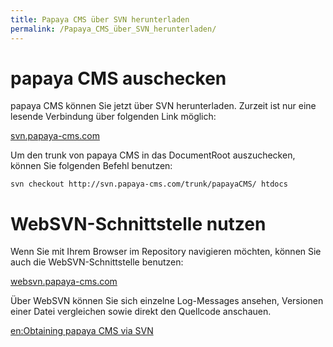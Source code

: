 ```yaml
---
title: Papaya CMS über SVN herunterladen
permalink: /Papaya_CMS_über_SVN_herunterladen/
---
```


papaya CMS auschecken
=====================

papaya CMS können Sie jetzt über SVN herunterladen. Zurzeit ist nur eine lesende Verbindung über folgenden Link möglich:

[svn.papaya-cms.com](http://svn.papaya-cms.com/)

Um den trunk von papaya CMS in das DocumentRoot auszuchecken, können Sie folgenden Befehl benutzen:

    svn checkout http://svn.papaya-cms.com/trunk/papayaCMS/ htdocs

WebSVN-Schnittstelle nutzen
===========================

Wenn Sie mit Ihrem Browser im Repository navigieren möchten, können Sie auch die WebSVN-Schnittstelle benutzen:

[websvn.papaya-cms.com](http://websvn.papaya-cms.com/)

Über WebSVN können Sie sich einzelne Log-Messages ansehen, Versionen einer Datei vergleichen sowie direkt den Quellcode anschauen.

[en:Obtaining papaya CMS via SVN](/en:Obtaining_papaya_CMS_via_SVN.md)